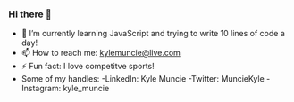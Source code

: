### Hi there 👋

- 🌱 I’m currently learning JavaScript and trying to write 10 lines of code a day!
- 📫 How to reach me: kylemuncie@live.com
- ⚡ Fun fact: I love competitve sports!
- Some of my handles:
    -LinkedIn: Kyle Muncie
    -Twitter: MuncieKyle
    -Instagram: kyle_muncie

